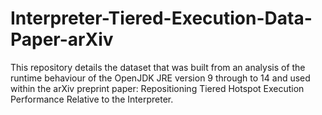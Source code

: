 # Interpreter-Tiered-Execution-Data-Paper-arXiv
This repository details the dataset that was built from an analysis of the runtime behaviour of the OpenJDK JRE version 9 through to 14 and used within the arXiv preprint paper: Repositioning Tiered Hotspot Execution Performance Relative to the Interpreter.
